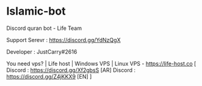 # Islamic-bot
Discord quran bot - Life Team


Support Serevr : https://discord.gg/YdNzQgX 

Developer : JustCarry#2616

You need vps? | Life host | Windows VPS | Linux VPS - https://life-host.co
[ Discord : https://discord.gg/Xf2gbsS [AR]
Discord : https://discord.gg/Z4jKKX9 [EN] ] 

